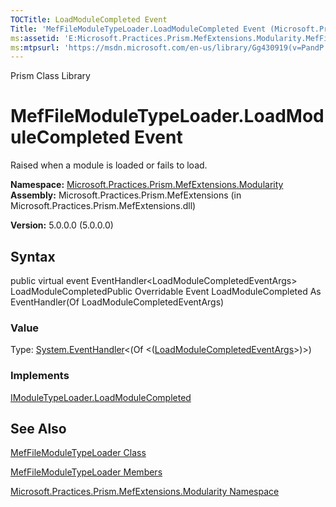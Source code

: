 ```yaml
---
TOCTitle: LoadModuleCompleted Event
Title: 'MefFileModuleTypeLoader.LoadModuleCompleted Event (Microsoft.Practices.Prism.MefExtensions.Modularity)'
ms:assetid: 'E:Microsoft.Practices.Prism.MefExtensions.Modularity.MefFileModuleTypeLoader.LoadModuleCompleted'
ms:mtpsurl: 'https://msdn.microsoft.com/en-us/library/Gg430919(v=PandP.50)'
---
```


Prism Class Library

MefFileModuleTypeLoader.LoadModuleCompleted Event
=====================================================

Raised when a module is loaded or fails to load.

**Namespace:** [Microsoft.Practices.Prism.MefExtensions.Modularity](https://msdn.microsoft.com/n:microsoft.practices.prism.mefextensions.modularity)
**Assembly:** Microsoft.Practices.Prism.MefExtensions (in Microsoft.Practices.Prism.MefExtensions.dll)

**Version:** 5.0.0.0 (5.0.0.0)

## Syntax


<span id="syntaxToggle"></span>public virtual event EventHandler&lt;LoadModuleCompletedEventArgs&gt; LoadModuleCompletedPublic Overridable Event LoadModuleCompleted As EventHandler(Of LoadModuleCompletedEventArgs)
### Value

Type: [System.EventHandler](http://msdn2.microsoft.com/en-us/library/db0etb8x)&lt;(Of &lt;([LoadModuleCompletedEventArgs](https://msdn.microsoft.com/t:microsoft.practices.prism.modularity.loadmodulecompletedeventargs)&gt;)&gt;)
### Implements

[IModuleTypeLoader.LoadModuleCompleted](https://msdn.microsoft.com/e:microsoft.practices.prism.modularity.imoduletypeloader.loadmodulecompleted)

See Also
--------


[MefFileModuleTypeLoader Class](https://msdn.microsoft.com/t:microsoft.practices.prism.mefextensions.modularity.meffilemoduletypeloader)

[MefFileModuleTypeLoader Members](https://msdn.microsoft.com/allmembers.t:microsoft.practices.prism.mefextensions.modularity.meffilemoduletypeloader)

[Microsoft.Practices.Prism.MefExtensions.Modularity Namespace](https://msdn.microsoft.com/n:microsoft.practices.prism.mefextensions.modularity)
